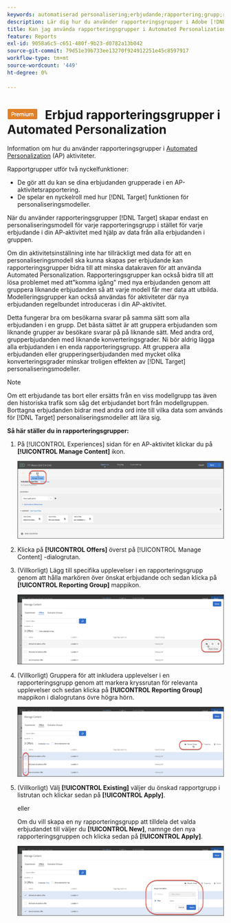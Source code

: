 ```yaml
---
keywords: automatiserad personalisering;erbjudande;rapportering;grupp;rapporteringsgrupp
description: Lär dig hur du använder rapporteringsgrupper i Adobe [!DNL Target] Automated Personalization verksamhet. Använda rapporteringsgrupper, [!DNL Target] skapar bara en personaliseringsmodell för varje rapporteringsgrupp.
title: Kan jag använda rapporteringsgrupper i Automated Personalization-aktiviteter?
feature: Reports
exl-id: 9058a6c5-c651-480f-9b23-d0782a13b042
source-git-commit: 79d51e39b733ee13270f924912251e45c8597917
workflow-type: tm+mt
source-wordcount: '449'
ht-degree: 0%

---
```


# ![PREMIUM](/help/main/assets/premium.png) Erbjud rapporteringsgrupper i Automated Personalization

Information om hur du använder rapporteringsgrupper i [Automated Personalization](/help/main/c-activities/t-automated-personalization/automated-personalization.md) (AP) aktiviteter.

Rapportgrupper utför två nyckelfunktioner:

* De gör att du kan se dina erbjudanden grupperade i en AP-aktivitetsrapportering.
* De spelar en nyckelroll med hur [!DNL Target] funktionen för personaliseringsmodeller.

När du använder rapporteringsgrupper [!DNL Target] skapar endast en personaliseringsmodell för varje rapporteringsgrupp i stället för varje erbjudande i din AP-aktivitet med hjälp av data från alla erbjudanden i gruppen.

Om din aktivitetsinställning inte har tillräckligt med data för att en personaliseringsmodell ska kunna skapas per erbjudande kan rapporteringsgrupper bidra till att minska datakraven för att använda Automated Personalization. Rapporteringsgrupper kan också bidra till att lösa problemet med att&quot;komma igång&quot; med nya erbjudanden genom att gruppera liknande erbjudanden så att varje modell får mer data att utbilda. Modelleringsgrupper kan också användas för aktiviteter där nya erbjudanden regelbundet introduceras i din AP-aktivitet.

Detta fungerar bra om besökarna svarar på samma sätt som alla erbjudanden i en grupp. Det bästa sättet är att gruppera erbjudanden som liknande grupper av besökare svarar på på liknande sätt. Med andra ord, grupperbjudanden med liknande konverteringsgrader. Ni bör aldrig lägga alla erbjudanden i en enda rapporteringsgrupp. Att gruppera alla erbjudanden eller grupperingserbjudanden med mycket olika konverteringsgrader minskar troligen effekten av [!DNL Target] personaliseringsmodeller.

>[!NOTE]
>
>Om ett erbjudande tas bort eller ersätts från en viss modellgrupp tas även den historiska trafik som såg det erbjudandet bort från modellgruppen. Borttagna erbjudanden bidrar med andra ord inte till vilka data som används för [!DNL Target] personaliseringsmodeller att lära sig.

**Så här ställer du in rapporteringsgrupper:**

1. På [!UICONTROL Experiences] sidan för en AP-aktivitet klickar du på **[!UICONTROL Manage Content]** ikon.

   ![Ikonen Hantera innehåll](/help/main/c-reports/assets/ap_manage_content.png)

1. Klicka på **[!UICONTROL Offers]** överst på [!UICONTROL Manage Content] -dialogrutan.
1. (Villkorligt) Lägg till specifika upplevelser i en rapporteringsgrupp genom att hålla markören över önskat erbjudande och sedan klicka på **[!UICONTROL Reporting Group]** mappikon.

   ![Ikon för rapporteringsgrupp](/help/main/c-reports/assets/ap_manage_content_2.png)

1. (Villkorligt) Gruppera för att inkludera upplevelser i en rapporteringsgrupp genom att markera kryssrutan för relevanta upplevelser och sedan klicka på **[!UICONTROL Reporting Group]** mappikon i dialogrutans övre högra hörn.

   ![Ikon för rapporteringsgrupp](/help/main/c-reports/assets/ap_manage_content_3.png)

1. (Villkorligt) Välj **[!UICONTROL Existing]** väljer du önskad rapportgrupp i listrutan och klickar sedan på **[!UICONTROL Apply]**.

   eller

   Om du vill skapa en ny rapporteringsgrupp att tilldela det valda erbjudandet till väljer du **[!UICONTROL New]**, namnge den nya rapporteringsgruppen och klicka sedan på **[!UICONTROL Apply]**.

   ![Ny ikon för att skapa en ny rapporteringsgrupp](/help/main/c-reports/assets/ap_reporting_groups.png)
